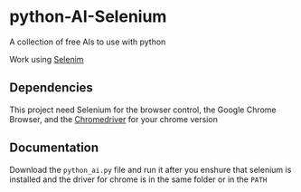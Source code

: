 # python-AI-Selenium
A collection of free AIs to use with python

Work using [Selenim](https://www.selenium.dev/)


## Dependencies

This project need Selenium for the browser control, the Google Chrome Browser, and the [Chromedriver](https://chromedriver.chromium.org/downloads) for your chrome version

## Documentation

Download the `python_ai.py` file and run it after you enshure that selenium is installed and the driver for chrome is in the same folder or in the `PATH`


